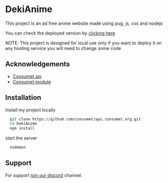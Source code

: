 
# DekiAnime

This project is an ad free anime website made using pug, js, css and nodejs 
 
You can check the deployed version by [clicking here](dekianime.site)

NOTE: This project is designed for local use only if you want to deploy it on any hosting service you will need to change some code 

## Acknowledgements

 - [Consumet api](https://github.com/consumet/api.consumet.org)
 - [Consumet module](https://github.com/consumet/consumet.ts)
 
## Installation

Install my project locally

```bash
  git clone https://github.com/consumet/api.consumet.org.git
  cd DekiAnime
  npm install 
```
start the server
```bash
  nodemon
```


## Support

For support [join our discord](https://discord.gg/wGJbxuvTw5) channel.
